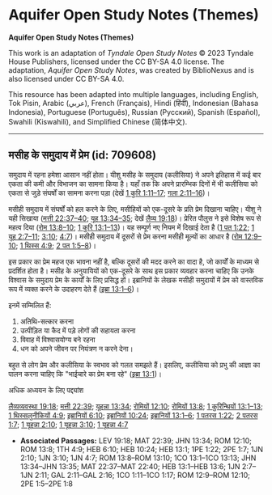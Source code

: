 # Aquifer Open Study Notes (Themes)

**Aquifer Open Study Notes (Themes)**

This work is an adaptation of *Tyndale Open Study Notes* © 2023 Tyndale House Publishers, licensed under the CC BY\-SA 4\.0 license. The adaptation, *Aquifer Open Study Notes*, was created by BiblioNexus and is also licensed under CC BY\-SA 4\.0\.

This resource has been adapted into multiple languages, including English, Tok Pisin, Arabic (عربي), French (Français), Hindi (हिंदी), Indonesian (Bahasa Indonesia), Portuguese (Português), Russian (Русский), Spanish (Español), Swahili (Kiswahili), and Simplified Chinese (简体中文).



--------------------------------

## मसीह के समुदाय में प्रेम (id: 709608)

समुदाय में रहना हमेशा आसान नहीं होता। यीशु मसीह के समुदाय (कलीसिया) ने अपने इतिहास में कई बार एकता की कमी और विभाजन का सामना किया है। यहाँ तक कि अपने प्रारम्भिक दिनों में भी कलीसिया को एकता से जुड़े संघर्षों का सामना करना पड़ा (देखें [1 कुरि 1:11–17](https://ref.ly/1Cor1:11-1Cor1:17); [गला 2:11–16](https://ref.ly/Gal2:11-Gal2:16))।

मसीही समुदाय में संघर्षों को हल करने के लिए, मसीहियों को एक\-दूसरे के प्रति प्रेम दिखाना चाहिए। यीशु ने यही सिखाया ([मत्ती 22:37–40](https://ref.ly/Matt22:37-Matt22:40); [यूह 13:34–35](https://ref.ly/John13:34-John13:35); देखें [लैव्य 19:18](https://ref.ly/Lev19:18))। प्रेरित पौलुस ने इसे विशेष रूप से महत्व दिया ([रोम 13:8–10](https://ref.ly/Rom13:8-Rom13:10); [1 कुरि 13:1–13](https://ref.ly/1Cor13:1-1Cor13:13))। यह सम्पूर्ण नए नियम में दिखाई देता है ([1 पत 1:22](https://ref.ly/1Pet1:22); [1 यूह 2:7–11](https://ref.ly/1John2:7-1John2:11); [3:10](https://ref.ly/1John3:10); [4:7](https://ref.ly/1John4:7))। मसीही समुदाय में दूसरों से प्रेम करना मसीही मूल्यों का आधार है ([रोम 12:9–10](https://ref.ly/Rom12:9-Rom12:10); [1 थिस्स 4:9](https://ref.ly/1Thess4:9); [2 पत 1:5–8](https://ref.ly/2Pet1:5-2Pet1:8))।

इस प्रकार का प्रेम महज एक भावना नहीं है, बल्कि दूसरों की मदद करने का वादा है, जो कार्यों के माध्यम से प्रदर्शित होता है। मसीह के अनुयायियों को एक\-दूसरे के साथ इस प्रकार व्यवहार करना चाहिए कि उनके विश्वास के समुदाय प्रेम के कार्यों के लिए प्रसिद्ध हों। इब्रानियों के लेखक मसीही समुदायों में प्रेम को वास्तविक रूप में व्यक्त करने के उदाहरण देते हैं ([इब्रा 13:1–6](https://ref.ly/Heb13:1-Heb13:6))।

इनमें सम्मिलित हैं:

1. अतिथि\-सत्कार करना
2. उत्पीड़ित या कैद में पड़े लोगों की सहायता करना
3. विवाह में विश्वासयोग्य बने रहना
4. धन को अपने जीवन पर नियंत्रण न करने देना।

बहुत से लोग प्रेम और कलीसिया के स्वभाव को गलत समझते हैं। इसलिए, कलीसिया को प्रभु की आज्ञा का पालन करना चाहिए कि "भाईचारे का प्रेम बना रहे" ([इब्रा 13:1](https://ref.ly/Heb13:1))।

अधिक अध्ययन के लिए पद्द्यांश

[लैव्यव्यवस्था 19:18](https://ref.ly/Lev19:18); [मत्ती 22:39](https://ref.ly/Matt22:39); [यूहन्ना 13:34](https://ref.ly/John13:34); [रोमियों 12:10](https://ref.ly/Rom12:10); [रोमियों 13:8](https://ref.ly/Rom13:8); [1 कुरिन्थियों 13:1–13](https://ref.ly/1Cor13:1-1Cor13:13); [1 थिस्सलुनीकियों 4:9](https://ref.ly/1Thess4:9); [इब्रानियों 6:10](https://ref.ly/Heb6:10); [इब्रानियों 10:24](https://ref.ly/Heb10:24); [इब्रानियों 13:1–6](https://ref.ly/Heb13:1-Heb13:6); [1 पतरस 1:22](https://ref.ly/1Pet1:22); [2 पतरस 1:7](https://ref.ly/2Pet1:7); [1 यूहन्ना 2:10](https://ref.ly/1John2:10); [1 यूहन्ना 3:10](https://ref.ly/1John3:10); [1 यूहन्ना 4:7](https://ref.ly/1John4:7)

* **Associated Passages:** LEV 19:18; MAT 22:39; JHN 13:34; ROM 12:10; ROM 13:8; 1TH 4:9; HEB 6:10; HEB 10:24; HEB 13:1; 1PE 1:22; 2PE 1:7; 1JN 2:10; 1JN 3:10; 1JN 4:7; ROM 13:8–ROM 13:10; 1CO 13:1–1CO 13:13; JHN 13:34–JHN 13:35; MAT 22:37–MAT 22:40; HEB 13:1–HEB 13:6; 1JN 2:7–1JN 2:11; GAL 2:11–GAL 2:16; 1CO 1:11–1CO 1:17; ROM 12:9–ROM 12:10; 2PE 1:5–2PE 1:8

